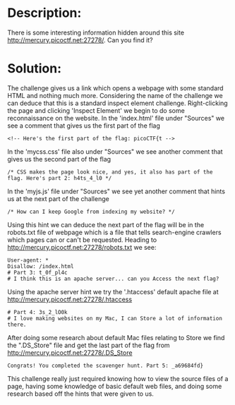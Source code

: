 # Description: 

There is some interesting information hidden around this site http://mercury.picoctf.net:27278/. Can you find it?

# Solution:

The challenge gives us a link which opens a webpage with some standard HTML and nothing much more. Considering the name of the challenge we can deduce that this is a standard
inspect element challenge. Right-clicking the page and clicking 'Inspect Element' we begin to do some reconnaissance on the website. In the 'index.html' file under "Sources"
we see a comment that gives us the first part of the flag
```
<!-- Here's the first part of the flag: picoCTF{t -->
```

In the 'mycss.css' file also under "Sources" we see another comment that gives us the second part of the flag
```
/* CSS makes the page look nice, and yes, it also has part of the flag. Here's part 2: h4ts_4_l0 */
```

In the 'myjs.js' file under "Sources" we see yet another comment that hints us at the next part of the challenge
```
/* How can I keep Google from indexing my website? */
```

Using this hint we can deduce the next part of the flag will be in the robots.txt file of webpage which is a file that tells search-engine crawlers which pages can or can't be
requested. Heading to http://mercury.picoctf.net:27278/robots.txt we see:
```
User-agent: *
Disallow: /index.html
# Part 3: t_0f_pl4c
# I think this is an apache server... can you Access the next flag?
```

Using the apache server hint we try the '.htaccess' default apache file at http://mercury.picoctf.net:27278/.htaccess
```
# Part 4: 3s_2_lO0k
# I love making websites on my Mac, I can Store a lot of information there.
```

After doing some research about default Mac files relating to Store we find the ".DS_Store" file and get the last part of the flag from http://mercury.picoctf.net:27278/.DS_Store
```
Congrats! You completed the scavenger hunt. Part 5: _a69684fd}
```

This challenge really just required knowing how to view the source files of a page, having some knowledge of basic default web files, and doing some research based off the hints
that were given to us.